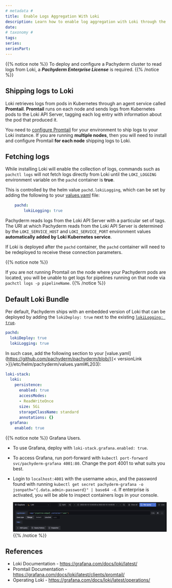 ```yaml
---
# metadata # 
title:  Enable Logs Aggregation With Loki
description: Learn how to enable log aggregation with Loki through the Promtail agent service.
date: 
# taxonomy #
tags: 
series:
seriesPart:
--- 
```



{{% notice note %}}
To deploy and configure a Pachyderm cluster to read logs from Loki, a ***Pachyderm Enterprise License*** is required. 
{{% /notice %}}

## Shipping logs to Loki

Loki retrieves logs from pods in Kubernetes through
an agent service called **Promtail**. 
**Promtail** runs on each node and
sends logs from Kubernetes pods to the Loki API Server,
tagging each log entry with information
about the pod that produced it. 

You need to [configure Promtail](https://grafana.com/docs/loki/latest/clients/promtail/configuration/) for your environment
to ship logs to your Loki instance. 
If you are running **multiple nodes**, 
then you will need to install and configure Promtail
**for each node** shipping logs to Loki.


## Fetching logs

While installing Loki will enable the collection of logs, commands such as `pachctl logs` will not fetch logs directly
from Loki until the `LOKI_LOGGING` environment variable on the `pachd` container is **true**.

This is controlled by the helm value `pachd.lokiLogging`, which can be set by adding the following to your [values.yaml](../../../reference/helm-values/) file:

```yaml
    pachd:
        lokiLogging: true
```

Pachyderm reads logs from the Loki API Server with a particular set of tags. 
The URI at which Pachyderm reads from the Loki API Server is determined by the `LOKI_SERVICE_HOST` and `LOKI_SERVICE_PORT` environment values **automatically added by Loki Kubernetes service**. 

If Loki is deployed after the `pachd` container,
the `pachd` container will need to be redeployed to receive these connection parameters.

{{% notice note %}}
 
If you are not running Promtail on the node 
where your Pachyderm pods are located, you
will be unable to get logs for pipelines running
on that node via `pachctl logs -p pipelineName`.
{{% /notice %}}

## Default Loki Bundle 

Per default, Pachyderm ships with an embedded version of Loki that can be deployed by adding the `lokiDeploy: true` next to the existing [`lokiLogging: true`](#fetching-logs).

```yaml
pachd:
  lokiDeploy: true
  lokiLogging: true
```

In such case, add the following section to your [value.yaml](https://github.com/pachyderm/pachyderm/blob/{{< versionLink >}}/etc/helm/pachyderm/values.yaml#L203):

```yaml  
loki-stack:
  loki:
    persistence:
      enabled: true
      accessModes:
      - ReadWriteOnce
      size: 5Gi
      storageClassName: standard
      annotations: {}
  grafana:
    enabled: true
```

{{% notice note %}}
Grafana Users.
- To use Grafana, deploy with `loki-stack.grafana.enabled: true`.
- To access Grafana, run port-forward with `kubectl port-forward svc/pachyderm-grafana 4001:80`. Change the port 4001 to what suits you best.
- Login to `localhost:4001` with the username `admin`, and the password found with running `kubectl get secret pachyderm-grafana -o jsonpath="{.data.admin-password}" | base64 -d`.
  If enterprise is activated, you will be able to inspect containers logs in your console.

  ![Container logs](../images/grafana_user_logs.png)
{{% /notice %}}


    
## References

* Loki Documentation - https://grafana.com/docs/loki/latest/
* Promtail Documentation - https://grafana.com/docs/loki/latest/clients/promtail/
* Operating Loki - https://grafana.com/docs/loki/latest/operations/
